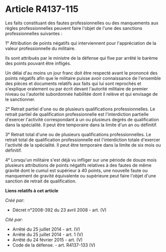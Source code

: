 # Article R4137-115

Les faits constituant des fautes professionnelles ou des manquements aux règles professionnelles peuvent faire l'objet de
l'une des sanctions professionnelles suivantes :

1° Attribution de points négatifs qui interviennent pour l'appréciation de la valeur professionnelle du militaire.

Ils sont attribués par le ministre de la défense qui fixe par arrêté le barème des points pouvant être infligés.

Un délai d'au moins un jour franc doit être respecté avant le prononcé des points négatifs afin que le militaire puisse avoir
connaissance de l'ensemble des pièces et documents relatifs aux faits qui lui sont reprochés et s'explique oralement ou par
écrit devant l'autorité militaire de premier niveau ou l'autorité subordonnée habilitée dont il relève et qui envisage de le
sanctionner.

2° Retrait partiel d'une ou de plusieurs qualifications professionnelles. Le retrait partiel de qualification professionnelle
est l'interdiction partielle d'exercer l'activité correspondant à un ou plusieurs degrés de qualification dans la spécialité.
Il peut être temporaire dans la limite d'un an ou définitif.

3° Retrait total d'une ou de plusieurs qualifications professionnelles. Le retrait total de qualification professionnelle est
l'interdiction totale d'exercer l'activité de la spécialité. Il peut être temporaire dans la limite de six mois ou définitif.

4° Lorsqu'un militaire s'est déjà vu infliger sur une période de douze mois plusieurs attributions de points négatifs
relatives à des fautes de même gravité dont le cumul est supérieur à 40 points, une nouvelle faute ou manquement de gravité
équivalente ou supérieure peut faire l'objet d'une sanction de retrait de qualification.

**Liens relatifs à cet article**

_Créé par_:

  - Décret n°2008-392 du 23 avril 2008 - art. (V)

_Cité par_:

  - Arrêté du 25 juillet 2014 - art. (V)
  - Arrêté du 25 juillet 2014 - art. 1 (V)
  - Arrêté du 24 février 2015 - art. (V)
  - Code de la défense. - art. R4137-133 (V)

